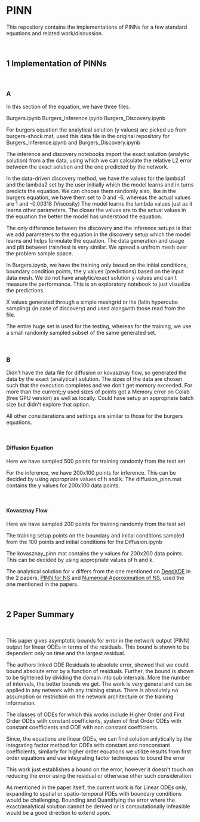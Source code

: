 # PINN
This repository contains the implementations of PINNs for a few standard equations and related work/discussion.

<br/>

## 1 Implementation of PINNs

<br/>

### A 

In this section of the equation, we have three files.

Burgers.ipynb
Burgers_Inference.ipynb
Burgers_Discovery.ipynb

For burgers equation the analytical solution (y values) are picked up from burgers-shock.mat, used this data file in the original repository for Burgers_Inference.ipynb and Burgers_Discovery.ipynb

The inference and discovery notebooks import the exact solution (analytic solution) from a the data, using which we can calculate the relative L2 error between the exact solution and the one predicted by the network.

In the data-driven discovery method, we have the values for the lambda1 and the lambda2 set by the user initially which the model learns and in turns predicts the equation. We can choose them randomly also, like in the burgers equation, we have them set to 0 and -6, whereas the actual values are 1 and -0.00318 (Viscosity)
The model learns the lambda values just as it learns other parameters. The closer the values are to the actual values in the equation the better the model has understood the equation.

The only difference between the discovery and the inference setups is that we add parameters to the equation in the discovery setup which the model learns and helps formulate the equation.
The data generation and usage and plit between train/test is very similar. We spread a unifrom mesh over the problem sample space.

In Burgers.ipynb, we have the training only based on the initial conditions, boundary condition points, the y values (predictions) based on the input data mesh. We do not have analytic/exact solution y values and can't measure the performance. This is an exploratory notebook to just visualize the predictions. 

X values generated through a simple meshgrid or lhs (latin hypercube sampling) (in case of discovery) and used alongwith those read from the file.

The entire huge set is used for the testing, whereas for the training, we use a small randomly sampled subset of the same generated set.





<br/>

### B

Didn’t have the data file for diffusion or kovasznay flow, so generated the data by the exact (analytical) solution.
The sizes of the data are chosen such that the execution completes and we don't get memory exceeded.
For more than the current;;y used sizes of points got a Memory error on Colab (free GPU version) as well as locally. Could have setup an appropriate batch size but didn't explore that option.

All other considerations and settings are similar to those for the burgers equations.

<br/>

#### Diffusion Equation

Here we have sampled 500 points for training randomly from the test set

For the inference, we have 200x100 points for inference. This can be decided by using appropriate values of h and k.
The diffusion_pinn.mat contains the y values for 200x100 data points.  


<br/>

#### Kovasznay Flow 
Here we have sampled 200 points for training randomly from the test set

The training setup points on the boundary and initial conditions sampled from the 100 points and initial conditions for the Diffusion.ipynb

The kovasznay_pinn.mat contains the y values for 200x200 data points. This can be decided by using appropriate values of h and k. 



The analytical solution for v differs from the one mentioned on [DeepXDE](https://deepxde.readthedocs.io/en/latest/demos/pinn_forward/Kovasznay.flow.html) in the 2 papers, [PINN for NS](https://arxiv.org/pdf/2104.06217.pdf) and [Numerical Approximation of NS](https://pdf.sciencedirectassets.com/272570/1-s2.0-S0021999119X00108/1-s2.0-S0021999119301950/am.pdf?X-Amz-Security-Token=IQoJb3JpZ2luX2VjEN7%2F%2F%2F%2F%2F%2F%2F%2F%2F%2FwEaCXVzLWVhc3QtMSJHMEUCIQCIqeDCWoixMw6zTFLNtVKI%2BoWYp89M8au8vGtBW6DPxwIgObTdtrpqddd%2FFr94%2F8zc%2FrkdFix9eB59XLnFqOkeSbEqvAUIh%2F%2F%2F%2F%2F%2F%2F%2F%2F%2F%2FARAFGgwwNTkwMDM1NDY4NjUiDAvYnEeXZhv8s1%2BW8SqQBQOrvXdrYHrI6ee2XmkoUcEwU8JyuVCy%2B82R5oNluK411Ncber8%2BJh9INrvvuedxl0vqSTSxAzPsofg8YTlnMCcYK6IVSwizQf%2BNzvKBsINtOMBkIY3GwS03W72qRm2MIqTaygwl927u%2BZB8Ro2eB06UjOQ0%2F6bmQuzaqNxyPzO8xRZuPRD5jk4fdC4yz%2B9CZ%2FhYOhod1GSun1M%2BIX46lI6av5xrqmF1R1sGYCsORI366Ep04SK5i6iDXiqUmnMskhUTGgdONC8ly1StqTQMeG4ZmXx6pSIT8A8Kn1XDc1D3Z7il3KEX8BZ%2FfEaBMKLJTkEMZ5Y3LMzpTWYROIb9oiHv7lRAl5PjElRWFunAb%2BzVTj%2Bz7aiAk%2FY14ioEleNw91X7Tqp1m21kpKjC34SOW47hSnal4Lxc8hLsPAKNA8xBOgAa4mvHwn2TtzQm2IS4PZjeqBgG6KLJyD4U7MJCt8ECYkKJhVXDBosMr1v%2BiOO74t0NOUbeUCvqzBR%2BWR96rZ6ro4uT5cJKU3PbaLH4vRZSZyV7yS2Tn%2F%2Fl4%2B1TFeHS5DLslOz%2Bx3596pX%2F6y2Wzuhkc2ntXedzB2PFOTBkiDAaHXgxELKSojXBbaBo%2Beni%2FiYPEQzdie9xqrL5rscf0rtUgbrcIdBpukwsam%2BjlenXQsv8d9xcworbKIPZA%2BSAsEC%2BHYXOUxN6hTvvtSaMit2QHGm1Gnk%2BZj1odhYXr1HVWQEeUFcU6bXPeJC43DXJwHzeXqTB%2Fs%2Fz0horufnxWcahHU5riGkXOKGhAvv3PQzFiq0q%2FVlLUJTmWknszhRppbcBojW%2FlNTP4NZ56kDgVOTQh37ThSl1Z7%2BVYBH%2FG0qG79IEV0b0B%2Fef6cuGBI9lMLXC%2B58GOrEB6FcoZXvRjNaujOz5Pq0Pzk2nRgATGmZkDf4Gp4oX8DN8KO2OQfOum2MYySwX0TwE6iyEneNM1MbVxaHjBhFgB3rqu2OXevPk%2B%2BkFu%2Buomrk0x8XnixsopAFi5upoRIRcd3mNklxYz2NaEJwUlqoesYWVYOlRtGAVS7JF0UuawD76z7RigIUup3aKl02CgojY0Dhx5E7YFfNMY8snYxVqtdpnF1F7F4%2BxnPRpHuZd53QL&X-Amz-Algorithm=AWS4-HMAC-SHA256&X-Amz-Date=20230301T055638Z&X-Amz-SignedHeaders=host&X-Amz-Expires=300&X-Amz-Credential=ASIAQ3PHCVTY2DR7ZPR4%2F20230301%2Fus-east-1%2Fs3%2Faws4_request&X-Amz-Signature=8793b9b6158eab373f96fe88d1fa7d5fc8c9df38e779da9958d22a4a82dca706&hash=f9e2c35dd6a656083350f4f91192671b4c07922d61a034c75a04540d01b9410f&host=68042c943591013ac2b2430a89b270f6af2c76d8dfd086a07176afe7c76c2c61&pii=S0021999119301950&tid=pdf-25ae7bff-6e3d-46e2-a1c1-e49735c57c04&sid=9ebfe6ec3a932246661a2422565dd48b620cgxrqb&type=client), used the one mentioned in the papers.

<br/>

## 2 Paper Summary

<br/>

This paper gives asymptotic bounds for error in the network output (PINN) output for linear ODEs in terms of the residuals. This bound is shown to be dependent only on time and the largest residual.

The authors linked ODE Residuals to absolute error, showed that we could bound absolute error by a function of residuals. Further, the bound is shown to be tightened by dividing the domain into sub intervals. More the number of intervals, the better bounds we get. The work is very general and can be applied in any network with any training status. There is absolutely no assumption or restriction on the network architecture or the training information. 

The classes of ODEs for which this works include Higher Order and First Order ODEs with constant coefficients, system of first Order ODEs with constant coefficients and ODE with non constant coefficients.

Since, the equations are linear ODEs, we can find solution anlytically by the integrating factor method for ODEs with constant and nonconstant coefficients, similarly for higher order equations we utilize results from first order equations and use integrating factor techniques to bound the error

This work just establishes a bound on the error, however it doesn't touch on  reducing the error using the residual or otherwise other such consideration. 

As mentioned in the paper itself, the current work is for Linear ODEs only, expanding to spatial or spatio-temporal PDEs with boundary conditions would be challenging. Bounding and Quantifying the error where the exact/analytical solution cannot be derived or is computationally infeasible would be a good direction to extend upon. 



